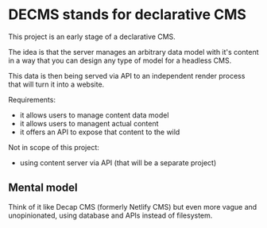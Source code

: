 # DECMS stands for declarative CMS

This project is an early stage of a declarative CMS.

The idea is that the server manages an arbitrary data model with it's content in a way that you can design any type of model for a headless CMS.

This data is then being served via API to an independent render process that will turn it into a website.

Requirements:
- it allows users to manage content data model
- it allows users to managent actual content
- it offers an API to expose that content to the wild

Not in scope of this project:
- using content server via API (that will be a separate project)

## Mental model

Think of it like Decap CMS (formerly Netlify CMS) but even more vague and unopinionated, using database and APIs instead of filesystem.

